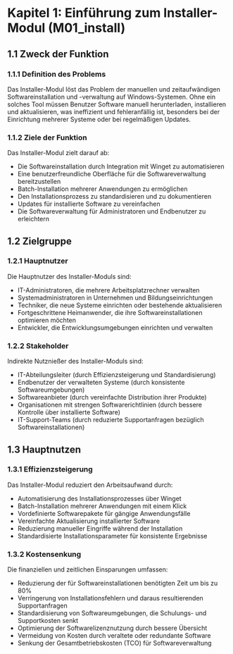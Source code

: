 # Kapitel 1: Einführung zum Installer-Modul (M01_install)

## 1.1 Zweck der Funktion
### 1.1.1 Definition des Problems
Das Installer-Modul löst das Problem der manuellen und zeitaufwändigen Softwareinstallation und -verwaltung auf Windows-Systemen. Ohne ein solches Tool müssen Benutzer Software manuell herunterladen, installieren und aktualisieren, was ineffizient und fehleranfällig ist, besonders bei der Einrichtung mehrerer Systeme oder bei regelmäßigen Updates.

### 1.1.2 Ziele der Funktion
Das Installer-Modul zielt darauf ab:
- Die Softwareinstallation durch Integration mit Winget zu automatisieren
- Eine benutzerfreundliche Oberfläche für die Softwareverwaltung bereitzustellen
- Batch-Installation mehrerer Anwendungen zu ermöglichen
- Den Installationsprozess zu standardisieren und zu dokumentieren
- Updates für installierte Software zu vereinfachen
- Die Softwareverwaltung für Administratoren und Endbenutzer zu erleichtern

## 1.2 Zielgruppe
### 1.2.1 Hauptnutzer
Die Hauptnutzer des Installer-Moduls sind:
- IT-Administratoren, die mehrere Arbeitsplatzrechner verwalten
- Systemadministratoren in Unternehmen und Bildungseinrichtungen
- Techniker, die neue Systeme einrichten oder bestehende aktualisieren
- Fortgeschrittene Heimanwender, die ihre Softwareinstallationen optimieren möchten
- Entwickler, die Entwicklungsumgebungen einrichten und verwalten

### 1.2.2 Stakeholder
Indirekte Nutznießer des Installer-Moduls sind:
- IT-Abteilungsleiter (durch Effizienzsteigerung und Standardisierung)
- Endbenutzer der verwalteten Systeme (durch konsistente Softwareumgebungen)
- Softwareanbieter (durch vereinfachte Distribution ihrer Produkte)
- Organisationen mit strengen Softwarerichtlinien (durch bessere Kontrolle über installierte Software)
- IT-Support-Teams (durch reduzierte Supportanfragen bezüglich Softwareinstallationen)

## 1.3 Hauptnutzen
### 1.3.1 Effizienzsteigerung
Das Installer-Modul reduziert den Arbeitsaufwand durch:
- Automatisierung des Installationsprozesses über Winget
- Batch-Installation mehrerer Anwendungen mit einem Klick
- Vordefinierte Softwarepakete für gängige Anwendungsfälle
- Vereinfachte Aktualisierung installierter Software
- Reduzierung manueller Eingriffe während der Installation
- Standardisierte Installationsparameter für konsistente Ergebnisse

### 1.3.2 Kostensenkung
Die finanziellen und zeitlichen Einsparungen umfassen:
- Reduzierung der für Softwareinstallationen benötigten Zeit um bis zu 80%
- Verringerung von Installationsfehlern und daraus resultierenden Supportanfragen
- Standardisierung von Softwareumgebungen, die Schulungs- und Supportkosten senkt
- Optimierung der Softwarelizenznutzung durch bessere Übersicht
- Vermeidung von Kosten durch veraltete oder redundante Software
- Senkung der Gesamtbetriebskosten (TCO) für Softwareverwaltung
